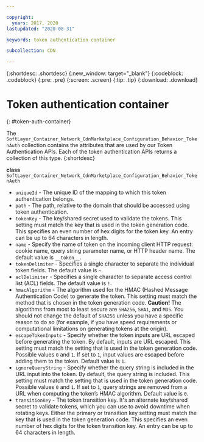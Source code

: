 ```yaml
---

copyright:
  years: 2017, 2020
lastupdated: "2020-08-31"

keywords: token authentication container

subcollection: CDN

---
```


{:shortdesc: .shortdesc}
{:new_window: target="_blank"}
{:codeblock: .codeblock}
{:pre: .pre}
{:screen: .screen}
{:tip: .tip}
{:download: .download}  

# Token authentication container
{: #token-auth-container}

The `SoftLayer_Container_Network_CdnMarketplace_Configuration_Behavior_TokenAuth` collection contains the attributes that are used by our Token Authentication APIs. Each of the token authentication APIs returns a collection of this type.
{:shortdesc}

**class** `SoftLayer_Container_Network_CdnMarketplace_Configuration_Behavior_TokenAuth`  
  
* `uniqueId` - The unique ID of the mapping to which this token authentication belongs.
* `path` - The path, relative to the domain that should be accessed using token authentication. 
* `tokenKey` - The key/shared secret used to validate the tokens. This setting must match the key that is used in the token generation code. This specifies an even number of hex digits for the token key. An entry can be up to 64 characters in length.
* `name` - Specify the name of token on the incoming client HTTP request: cookie name, query string parameter name, or HTTP header name. The default value is `__token__`.
* `tokenDelimiter` - Specifies a single character to separate the individual token fields. The default value is `~`.
* `aclDelimiter` - Specifies a single character to separate access control list (ACL) fields. The default value is `!`.
* `hmacAlgorithm` - The algorithm used for the HMAC (Hashed Message Authentication Code) to generate the token. This setting must match the method that is chosen in the token generation code. **Caution!** The algorithms from most to least secure are `SHA256`, `SHA1`, and `MD5`. You should not change the default of `SHA256` unless you have a specific reason to do so (for example, if you have speed requirements or computational limitations on generating tokens at the origin).
* `escapeTokenInputs` - Specify whether the token inputs are URL escaped before generating the token. By default, inputs are URL escaped. This setting must match the setting that is used in the token generation code. Possible values `0` and `1`. If set to `1`, input values are escaped before adding them to the token. Default value is `1`.
* `ignoreQueryString` - Specify whether the query string is included in the URL input into the token. By default, the query string is included. This setting must match the setting that is used in the token generation code. Possible values `0` and `1`. If set to `1`, query strings are removed from a URL when computing the token’s HMAC algorithm. Default value is `0`.
* `transitionKey` - The token transition key. It's an alternate key/shared secret to validate tokens, which you can use to avoid downtime when rotating keys. Either the primary or transition key setting must match the key that is used in the token generation code. This specifies an even number of hex digits for the token transition key. An entry can be up to 64 characters in length. 
